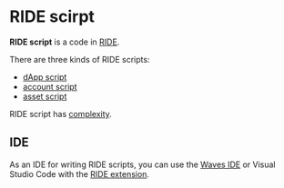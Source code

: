 # RIDE scirpt

**RIDE script** is a code in [RIDE](/ride/about-ride.md).

There are three kinds of RIDE scripts:

* [dApp script](/ride/ride-script/dapp-script.md)
* [account script](/ride/ride-script/account-script.md)
* [asset script](/ride/ride-script/asset-script.md)

RIDE script has [complexity](/ride/ride-script-complexity.md).

## IDE

As an IDE for writing RIDE scripts, you can use the [Waves IDE](/developer-tools/waves-ide.md) or Visual Studio Code with the [RIDE extension](https://marketplace.visualstudio.com/items?itemName=wavesplatform.waves-ride).
